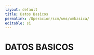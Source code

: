 ```yaml
---
layout: default
title: Datos Basicos
permalink: /Operacion/scm/wms/wmbasica/
editable: si
---
```


# DATOS BASICOS

